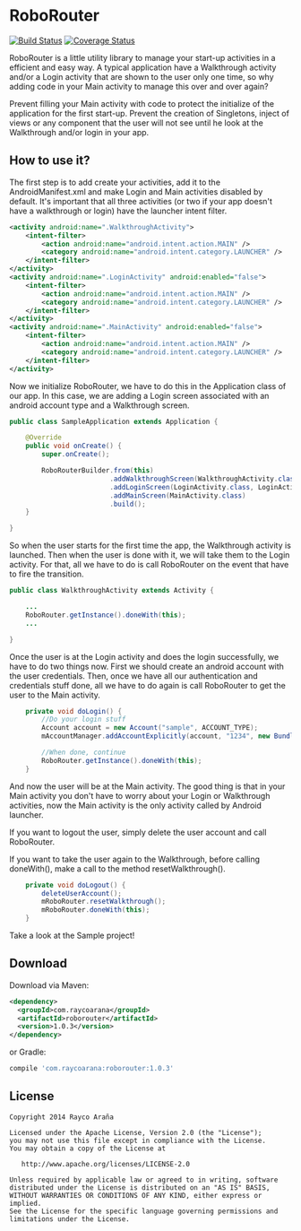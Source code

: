 RoboRouter
==========

[![Build Status](https://travis-ci.org/raycoarana/roborouter.svg?branch=master)](https://travis-ci.org/raycoarana/roborouter)
[![Coverage Status](https://coveralls.io/repos/raycoarana/roborouter/badge.png)](https://coveralls.io/r/raycoarana/roborouter)

RoboRouter is a little utility library to manage your start-up activities in a efficient and easy way.
A typical application have a Walkthrough activity and/or a Login activity that are shown to the user
only one time, so why adding code in your Main activity to manage this over and over again?

Prevent filling your Main activity with code to protect the initialize of the application for
the first start-up. Prevent the creation of Singletons, inject of views or any component that the user
will not see until he look at the Walkthrough and/or login in your app.

How to use it?
--------------

The first step is to add create your activities, add it to the AndroidManifest.xml and make Login
and Main activities disabled by default. It's important that all three activities (or two
if your app doesn't have a walkthrough or login) have the launcher intent filter.

```xml
<activity android:name=".WalkthroughActivity">
    <intent-filter>
        <action android:name="android.intent.action.MAIN" />
        <category android:name="android.intent.category.LAUNCHER" />
    </intent-filter>
</activity>
<activity android:name=".LoginActivity" android:enabled="false">
    <intent-filter>
        <action android:name="android.intent.action.MAIN" />
        <category android:name="android.intent.category.LAUNCHER" />
    </intent-filter>
</activity>
<activity android:name=".MainActivity" android:enabled="false">
    <intent-filter>
        <action android:name="android.intent.action.MAIN" />
        <category android:name="android.intent.category.LAUNCHER" />
    </intent-filter>
</activity>
```

Now we initialize RoboRouter, we have to do this in the Application class of our app. In this case,
we are adding a Login screen associated with an android account type and a Walkthrough screen.

```java
public class SampleApplication extends Application {

	@Override
	public void onCreate() {
		super.onCreate();

		RoboRouterBuilder.from(this)
						 .addWalkthroughScreen(WalkthroughActivity.class)
						 .addLoginScreen(LoginActivity.class, LoginActivity.ACCOUNT_TYPE)
						 .addMainScreen(MainActivity.class)
						 .build();
	}

}
```

So when the user starts for the first time the app, the Walkthrough activity is launched. Then when
the user is done with it, we will take them to the Login activity. For that, all we have to do is
call RoboRouter on the event that have to fire the transition.

```java
public class WalkthroughActivity extends Activity {

    ...
    RoboRouter.getInstance().doneWith(this);
	...

}
```

Once the user is at the Login activity and does the login successfully, we have to do two things
now. First we should create an android account with the user credentials. Then, once we have all
our authentication and credentials stuff done, all we have to do again is call RoboRouter to get the
user to the Main activity.

```java
	private void doLogin() {
		//Do your login stuff
		Account account = new Account("sample", ACCOUNT_TYPE);
		mAccountManager.addAccountExplicitly(account, "1234", new Bundle());

		//When done, continue
		RoboRouter.getInstance().doneWith(this);
	}
```

And now the user will be at the Main activity. The good thing is that in your Main activity you
don't have to worry about your Login or Walkthrough activities, now the Main activity is the only
activity called by Android launcher.

If you want to logout the user, simply delete the user account and call RoboRouter.

If you want to take the user again to the Walkthrough, before calling doneWith(), make a call to
the method resetWalkthrough().

```java
	private void doLogout() {
	    deleteUserAccount();
		mRoboRouter.resetWalkthrough();
        mRoboRouter.doneWith(this);
	}
```

Take a look at the Sample project!

Download
--------

Download via Maven:
```xml
<dependency>
  <groupId>com.raycoarana</groupId>
  <artifactId>roborouter</artifactId>
  <version>1.0.3</version>
</dependency>
```
or Gradle:
```groovy
compile 'com.raycoarana:roborouter:1.0.3'
```

License
-------

    Copyright 2014 Rayco Araña

    Licensed under the Apache License, Version 2.0 (the "License");
    you may not use this file except in compliance with the License.
    You may obtain a copy of the License at

       http://www.apache.org/licenses/LICENSE-2.0

    Unless required by applicable law or agreed to in writing, software
    distributed under the License is distributed on an "AS IS" BASIS,
    WITHOUT WARRANTIES OR CONDITIONS OF ANY KIND, either express or implied.
    See the License for the specific language governing permissions and
    limitations under the License.